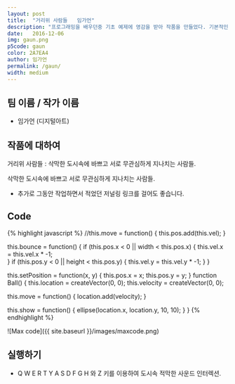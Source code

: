 ```yaml
---
layout: post
title:  "거리위 사람들   임가언"
description: "프로그래밍을 배우던중 기초 예제에 영감을 받아 작품을 만들었다. 기본적인 코딩으로 도시속 바쁜 일상과 사람들을 표현하였다. "
date:   2016-12-06
img: gaun.png
p5code: gaun
color: 2A7EA4
author: 임가언
permalink: /gaun/
width: medium
---
```

## 팀 이름 / 작가 이름
- 임가언 (디지털아트)



## 작품에 대하여
 거리위 사람들 : 삭막한 도시속에 바쁘고 서로 무관심하게 지나치는 사람들.

</blockquote>
삭막한 도시속에 바쁘고 서로 무관심하게 지나치는 사람들.



- 추가로 그동안 작업하면서 적었던 저널링 링크를 걸어도 좋습니다.

## Code
{% highlight javascript %}
//this.move = function() {
    this.pos.add(this.vel);
  }


  this.bounce = function() {
    if (this.pos.x < 0 || width < this.pos.x) {
      this.vel.x = this.vel.x * -1;  
    }
    if (this.pos.y < 0 || height < this.pos.y) {
      this.vel.y = this.vel.y * -1;
    }
  }

  this.setPosition = function(x, y) {
    this.pos.x = x;
    this.pos.y = y;
  }
function Ball() {
  this.location = createVector(0, 0);
  this.velocity = createVector(0, 0);

  this.move = function() {
    location.add(velocity);
  }

  this.show = function() {
    ellipse(location.x, location.y, 10, 10);
  }
}
{% endhighlight %}

![Max code]({{ site.baseurl }}/images/maxcode.png)

## 실행하기
- Q W E R T Y A S D F G H 와 Z 키를 이용하여 도시속 적막한 사운드 인터렉션.
